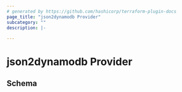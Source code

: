 ```yaml
---
# generated by https://github.com/hashicorp/terraform-plugin-docs
page_title: "json2dynamodb Provider"
subcategory: ""
description: |-
  
---
```


# json2dynamodb Provider





<!-- schema generated by tfplugindocs -->
## Schema

